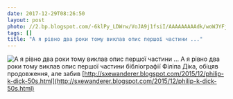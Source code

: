 ```yaml
---
date: 2017-12-29T08:26:50
layout: post
photo: //2.bp.blogspot.com/-6klPy_LDWrw/VoJA9j1fsiI/AAAAAAAAAdk/woWJYFjFzk4/s320/20s-sunglass-blackshirt.jpg
tags: []
title: "А я рівно два роки тому виклав опис першої частини ..."
---
```

![А я рівно два роки тому виклав опис першої частини ...](//2.bp.blogspot.com/-6klPy_LDWrw/VoJA9j1fsiI/AAAAAAAAAdk/woWJYFjFzk4/s320/20s-sunglass-blackshirt.jpg)
А я рівно два роки тому виклав опис першої частини бібліографії Філіпа Діка, обіцяв продовження, але забив [http://sxewanderer.blogspot.com/2015/12/philip-k-dick-50s.html](http://sxewanderer.blogspot.com/2015/12/philip-k-dick-50s.html)